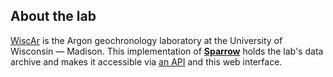 ## About the lab

[WiscAr](http://geochronology.geoscience.wisc.edu) is the Argon
geochronology laboratory at the University of
Wisconsin — Madison. This implementation of
[**Sparrow**](https://github.com/EarthCubeGeochron/Lab-Data-Interface)
holds the lab's data archive and makes it accessible via [an API](/api-explorer) and this web interface.
